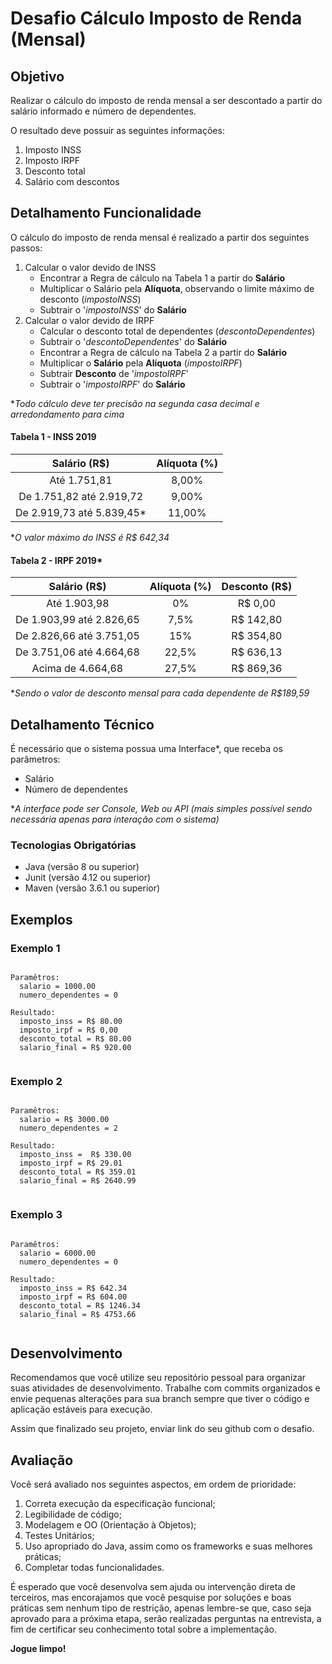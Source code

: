 # Desafio Cálculo Imposto de Renda (Mensal)

## Objetivo

Realizar o cálculo do imposto de renda mensal a ser descontado a partir do salário informado e número de dependentes.

O resultado deve possuir as seguintes informações:

1. Imposto INSS
2. Imposto IRPF
3. Desconto total
4. Salário com descontos

## Detalhamento Funcionalidade

O cálculo do imposto de renda mensal é realizado a partir dos seguintes passos:

1. Calcular o valor devido de INSS
   - Encontrar a Regra de cálculo na Tabela 1 a partir do **Salário**
   - Multiplicar o Salário pela **Alíquota**, observando o limite máximo de desconto (*impostoINSS*)
   - Subtrair o '*impostoINSS*' do **Salário**
2. Calcular o valor devido de IRPF
   - Calcular o desconto total de dependentes (*descontoDependentes*)
   - Subtrair o '*descontoDependentes*' do **Salário**
   - Encontrar a Regra de cálculo na Tabela 2 a partir do **Salário**
   - Multiplicar o **Salário** pela **Alíquota** (*impostoIRPF*)
   - Subtrair **Desconto** de '*impostoIRPF*'
   - Subtrair o '*impostoIRPF*' do **Salário**

**Todo cálculo deve ter precisão na segunda casa decimal e arredondamento para cima*

#### Tabela 1 - INSS 2019

| Salário (R$)	             | Alíquota (%) |
| :------------------------: | :----------: | 
| Até 1.751,81	             | 8,00%        |
| De 1.751,82 até 2.919,72	 | 9,00%        | 
| De 2.919,73 até 5.839,45*  | 11,00%       |

**O valor máximo do INSS é R$ 642,34*

#### Tabela 2 - IRPF 2019*

| Salário (R$)	            | Alíquota (%)	|  Desconto (R$)                  | 
| :-----------------------: | :-----------: | :-----------------------------: | 
| Até 1.903,98	            | 0%     	      | R$ 0,00                         | 
| De 1.903,99 até 2.826,65  | 7,5%	        | R$ 142,80                       | 
| De 2.826,66 até 3.751,05  | 15%	          | R$ 354,80                       | 
| De 3.751,06 até 4.664,68  | 22,5%	        | R$ 636,13                       | 
| Acima de 4.664,68	        | 27,5%	        | R$ 869,36                       | 

**Sendo o valor de desconto mensal para cada dependente de R$189,59*

## Detalhamento Técnico

É necessário que o sistema possua uma Interface*, que receba os parâmetros:
  - Salário
  - Número de dependentes
  
**A interface pode ser Console, Web ou API (mais simples possível sendo necessária apenas para interação com o sistema)*

### Tecnologias Obrigatórias

  - Java (versão 8 ou superior)
  - Junit (versão 4.12 ou superior)
  - Maven (versão 3.6.1 ou superior)

## Exemplos

### Exemplo 1

```console

Paramêtros:
  salario = 1000.00
  numero_dependentes = 0

Resultado:
  imposto_inss = R$ 80.00
  imposto_irpf = R$ 0,00
  desconto_total = R$ 80.00
  salario_final = R$ 920.00
  
```

### Exemplo 2

```console

Paramêtros:
  salario = R$ 3000.00
  numero_dependentes = 2

Resultado:
  imposto_inss =  R$ 330.00
  imposto_irpf = R$ 29.01
  desconto_total = R$ 359.01
  salario_final = R$ 2640.99
  
```

### Exemplo 3

```console

Paramêtros:
  salario = 6000.00
  numero_dependentes = 0

Resultado:
  imposto_inss = R$ 642.34
  imposto_irpf = R$ 604.00
  desconto_total = R$ 1246.34
  salario_final = R$ 4753.66
  
```

## Desenvolvimento

Recomendamos que você utilize seu repositório pessoal para organizar suas atividades de desenvolvimento. 
Trabalhe com commits organizados e envie pequenas alterações para sua branch sempre que tiver o código e aplicação estáveis para execução.

Assim que finalizado seu projeto, enviar link do seu github com o desafio.

## Avaliação

Você será avaliado nos seguintes aspectos, em ordem de prioridade:
1. Correta execução da especificação funcional;
2. Legibilidade de código;
3. Modelagem e OO (Orientação à Objetos);
4. Testes Unitários;
5. Uso apropriado do Java, assim como os frameworks e suas melhores práticas;
6. Completar todas funcionalidades.

É esperado que você desenvolva sem ajuda ou intervenção direta de terceiros, mas encorajamos que você pesquise por soluções e boas práticas sem nenhum tipo de restrição, apenas lembre-se que, caso seja aprovado para a próxima etapa, serão realizadas perguntas na entrevista, a fim de certificar seu conhecimento total sobre a implementação. 

**Jogue limpo!**

